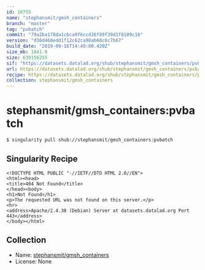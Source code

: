 ```yaml
---
id: 10755
name: "stephansmit/gmsh_containers"
branch: "master"
tag: "pvbatch"
commit: "79a2ba178da1cbca9f6ccd36f89f39d1f8109c16"
version: "d36d468edd1f12c62ca98ab68c6c7b67"
build_date: "2019-09-16T14:49:00.420Z"
size_mb: 1841.0
size: 639156255
sif: "https://datasets.datalad.org/shub/stephansmit/gmsh_containers/pvbatch/2019-09-16-79a2ba17-d36d468e/d36d468edd1f12c62ca98ab68c6c7b67.sif"
url: https://datasets.datalad.org/shub/stephansmit/gmsh_containers/pvbatch/2019-09-16-79a2ba17-d36d468e/
recipe: https://datasets.datalad.org/shub/stephansmit/gmsh_containers/pvbatch/2019-09-16-79a2ba17-d36d468e/Singularity
collection: stephansmit/gmsh_containers
---
```


# stephansmit/gmsh_containers:pvbatch

```bash
$ singularity pull shub://stephansmit/gmsh_containers:pvbatch
```

## Singularity Recipe

```singularity
<!DOCTYPE HTML PUBLIC "-//IETF//DTD HTML 2.0//EN">
<html><head>
<title>404 Not Found</title>
</head><body>
<h1>Not Found</h1>
<p>The requested URL was not found on this server.</p>
<hr>
<address>Apache/2.4.38 (Debian) Server at datasets.datalad.org Port 443</address>
</body></html>
```

## Collection

 - Name: [stephansmit/gmsh_containers](https://github.com/stephansmit/gmsh_containers)
 - License: None

